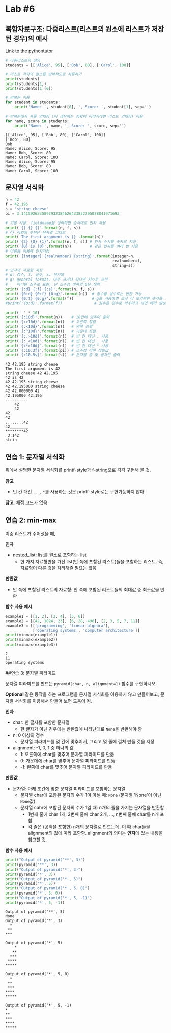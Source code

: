 # Lab #6

## 복합자료구조: 다중리스트(리스트의 원소에 리스트가 저장된 경우)의 예시

[Link to the pythontutor](https://goo.gl/39QsFJ)

```python
# 다중리스트의 정의
students = [['Alice', 95], ['Bob', 80], ['Carol', 100]]

# 리스트 각각의 원소를 반복적으로 사용하기
print(students)
print(students[1])
print(students[1][0])

# 반복문 이용
for student in students:
    print('Name: ', student[0], ', Score: ', student[1], sep='')

# 반복문에서 튜플 언패킹 (이 경우에는 정확히 이야기하면 리스트 언패킹) 이용
for name, score in students:
    print('Name: ', name, ', Score: ', score, sep='')
```

```
[['Alice', 95], ['Bob', 80], ['Carol', 100]]
['Bob', 80]
Bob
Name: Alice, Score: 95
Name: Bob, Score: 80
Name: Carol, Score: 100
Name: Alice, Score: 95
Name: Bob, Score: 80
Name: Carol, Score: 100
```

## 문자열 서식화

```python
n = 42
f = 42.195
s = 'string cheese'
pi = 3.1415926535897932384626433832795028841971693

# 기본 사용. fieldname을 생략하면 순서대로 인자 사용
print('{} {} {}'.format(n, f, s))
# {} 이외의 부분은 문자열 그대로
print('The first argument is {}'.format(n))
print('{2} {0} {1}'.format(n, f, s)) # 인자 순서를 숫자로 지정
print('{0} is {0}'.format(n))        # 같은 인자를 여러 번 사용
# 이름을 이용해 인자지정
print('{integer} {realnumber} {string}'.format(integer=n,
                                               realnumber=f,
                                               string=s))
# 인자의 자료형 지정
# d: 정수, f: 실수, s: 문자열
# g: general format. 아주 크거나 작으면 지수로 표현
#    아니면 실수로 표현, 단 소수점 이하의 0은 생략
print('{:d} {:f} {:s}'.format(n, f, s))
print('{0:d} {0:f} {0:g}'.format(n))  # 정수를 실수로는 변환 가능
print('{0:f} {0:g}'.format(f))        # g를 사용하면 조금 더 보기편한 숫자를 표시함
#print('{0:d}'.format(f))              # 실수를 정수로 바꾸려고 하면 에러 발생

print('-' * 10)
print('{:10d}'.format(n))    # 10칸에 맞추어 출력
print('{:>10d}'.format(n))   # 오른쪽 정렬
print('{:<10d}'.format(n))   # 왼쪽 정렬
print('{:^10d}'.format(n))   # 가운데 정렬
print('{:.>10d}'.format(n))  # 빈 칸 대신 . 사용
print('{:_<10d}'.format(n))  # 빈 칸 대신 _ 사용
print('{:*>10d}'.format(n))  # 빈 칸 대신 * 사용
print('{:10.3f}'.format(pi)) # 소수점 이하 정밀값
print('{:10.5s}'.format(s))  # 문자열 중 몇 글자만 출력
```
```
42 42.195 string cheese
The first argument is 42
string cheese 42 42.195
42 is 42
42 42.195 string cheese
42 42.195000 string cheese
42 42.000000 42
42.195000 42.195
----------
    42
    42
42        
42    
........42
42________
********42
 3.142
strin     
```


## 연습 1: 문자열 서식화

위에서 설명한 문자열 서식화를 printf-style과 f-string으로 각각 구현해 볼 것.

**참고**
- 빈 칸 대신 `.`, `_`, `*`를 사용하는 것은 printf-style로는 구현가능하지 않다.

**참고**: 채점 코드가 없음

## 연습 2: min-max

이중 리스트가 주어졌을 때,



**인자**
- nested_list: list를 원소로 포함하는 list
  - 한 가지 자료형만을 가진 list(안 쪽에 포함된 리스트)들을 포함하는 리스트. 즉, 자료형이 다른 것을 처리해줄 필요는 없음

**반환값**
- 안 쪽에 포함된 리스트의 자료형: 안 쪽에 포함된 리스트들의 최대값 중 최소값을 반환

**함수 사용 예시**
```python
example1 = [[1, 2], [3, 4], [5, 6]]
example2 = [[42, 1024, 23], [6, 28, 496], [2, 3, 5, 7, 11]]
example3 = [['programming', 'linear algebra'],
            ['operating systems', 'computer architecture']]
print(minmax(example1))
print(minmax(example2))
print(minmax(example3))
```
```
2
11
operating systems
```

##연습 3: 문자열 피라미드

문자열 피라미드를 만드는 `pyramid(char, n, alignment=1)` 함수를 구현하시오.

**Optional**
같은 동작을 하는 프로그램을 문자열 서식화를 이용하지 않고 만들어보고, 문자열 서식화를 이용해서 만들어 보면 도움이 됨.

**인자**
- char: 한 글자를 포함한 문자열
  - 한 글자가 아닌 경우에는 반환값에 나타난대로 `None`을 반환해야 함
- n: 0 이상의 정수
  - 문자열 피라미드를 몇 칸에 맞추어서, 그리고 몇 줄에 걸쳐 만들 것을 지정
- alignment: -1, 0, 1 중 하나의 값
  - 1: 오른쪽에 char를 맞추어 문자열 피라미드를 만듦
  - 0: 가운데에 char를 맞추어 문자열 피라미드를 만듦
  - -1: 왼쪽에 char를 맞추어 문자열 피라미드를 만듦

**반환값**
- 문자열: 아래 조건에 맞춘 문자열 피라미드를 포함하는 문자열
  - 문자열 char에 포함된 문자의 수가 1이 아닐 때: `None` (문자열 'None'이 아닌 `None`값)
  - 문자열 cahr에 포함된 문자의 수가 1일 때: n개의 줄을 가지는 문자열을 반환함
    - 1번째 줄에 char 1개, 2번째 줄에 char 2개, ..., n번째 줄에 char를 n개 포함
    - 각 줄은 (공백을 포함한) n개의 문자열로 만드는데, 이 때 char들을 alignment의 값에 따라 포함함. alignment의 의미는 **인자**에 있는 내용을 참고할 것.

**함수 사용 예시**

```python
print("Output of pyramid('**', 3)")
print(pyramid('**', 3))
print("Output of pyramid('*', 3)")
print(pyramid('*', 3))
print("Output of pyramid('*', 5)")
print(pyramid('*', 5))
print("Output of pyramid('*', 5, 0)")
print(pyramid('*', 5, 0))
print("Output of pyramid('*', 5, -1)")
print(pyramid('*', 5, -1))
```
```
Output of pyramid('**', 3)
None
Output of pyramid('*', 3)
  *
 **
***

Output of pyramid('*', 5)
    *
   **
  ***
 ****
*****

Output of pyramid('*', 5, 0)
  *
 **
 ***
****
*****

Output of pyramid('*', 5, -1)
*
**
***
****
*****
```

